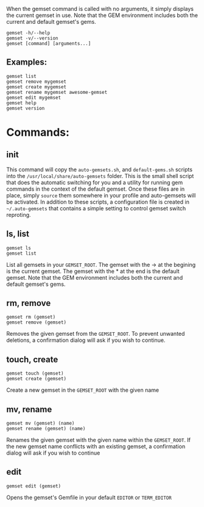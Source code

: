When the gemset command is called with no arguments,
it simply displays the current gemset in use.
Note that the GEM environment includes both
the current and default gemset's gems.

    gemset -h/--help
    gemset -v/--version
    gemset [command] [arguments...]

Examples:
---------
    gemset list
    gemset remove mygemset
    gemset create mygemset
    gemset rename mygemset awesome-gemset
    gemset edit mygemset
    gemset help
    gemset version

Commands:
========

init
----
This command will copy the `auto-gemsets.sh`, and `default-gems.sh` scripts into the `/usr/local/share/auto-gemsets` folder. This is the small shell script that does the automatic switching for you and a utility for running gem commands in the context of the default gemset. Once these files are in place, simply `source` them somewhere in your profile and auto-gemsets will be activated. In addition to these scripts, a configuration file is created in `~/.auto-gemsets` that contains a simple setting to control gemset switch reproting.

ls, list
--------
    gemset ls
    gemset list

List all gemsets in your `GEMSET_ROOT`.
The gemset with the -> at the begining is the current gemset.
The gemset with the * at the end is the default gemset.
Note that the GEM environment includes both the current and default gemset's gems.

rm, remove
----------
    gemset rm (gemset)
    gemset remove (gemset)

Removes the given gemset from the `GEMSET_ROOT`.
To prevent unwanted deletions, a confirmation dialog will ask if you wish to continue.

touch, create
-------------
    gemset touch (gemset)
    gemset create (gemset)

Create a new gemset in the `GEMSET_ROOT` with the given name

mv, rename
----------
    gemset mv (gemset) (name)
    gemset rename (gemset) (name)

Renames the given gemset with the given name within the `GEMSET_ROOT`.
If the new gemset name conflicts with an existing gemset,
a confirmation dialog will ask if you wish to continue

edit
----
    gemset edit (gemset)

Opens the gemset's Gemfile in your default `EDITOR` or `TERM_EDITOR`